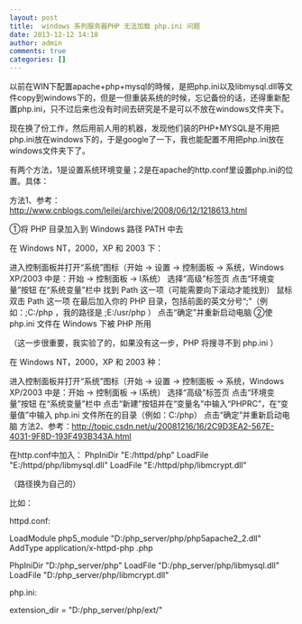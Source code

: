 ```yaml
---
layout: post
title:  windows 系列服务器PHP 无法加载 php.ini 问题 
date: 2013-12-12 14:18
author: admin
comments: true
categories: []
---
```

以前在WIN下配置apache+php+mysql的時候，是把php.ini以及libmysql.dll等文件copy到windows下的，但是一但重装系统的时候，忘记备份的话，还得重新配置php.ini，只不过后来也没有时间去研究是不是可以不放在windows文件夹下。

现在换了份工作，然后用前人用的机器，发现他们装的PHP+MYSQL是不用把php.ini放在windows下的，于是google了一下，我也能配置不用把php.ini放在windows文件夹下了。

 

有两个方法，1是设置系统环境变量；2是在apache的http.conf里设置php.ini的位置。具体：

 

方法1、参考：http://www.cnblogs.com/leilei/archive/2008/06/12/1218613.html

①将 PHP 目录加入到 Windows 路径 PATH 中去

在 Windows NT，2000，XP 和 2003 下：

进入控制面板并打开“系统”图标（开始 -> 设置 -> 控制面板 -> 系统，Windows XP/2003 中是：开始 -> 控制面板 -> l系统）
选择“高级”标签页
点击“环境变量”按钮
在“系统变量”栏中
找到 Path 这一项（可能需要向下滚动才能找到）
鼠标双击 Path 这一项
在最后加入你的 PHP 目录，包括前面的英文分号“;”（例如：;C:/php ，我的路径是 ;E:/usr/php ）
点击“确定”并重新启动电脑
②使 php.ini 文件在 Windows 下被 PHP 所用

（这一步很重要，我实验了的，如果没有这一步，PHP 将搜寻不到 php.ini ）

在 Windows NT，2000，XP 和 2003 种：

进入控制面板并打开“系统”图标（开始 -> 设置 -> 控制面板 -> 系统，Windows XP/2003 中是：开始 -> 控制面板 -> l系统）
选择“高级”标签页
点击“环境变量”按钮
在“系统变量”栏中
点击“新建”按钮并在“变量名”中输入“PHPRC”，在“变量值”中输入 php.ini 文件所在的目录（例如：C:/php）
点击“确定”并重新启动电脑
方法2、参考：http://topic.csdn.net/u/20081216/16/2C9D3EA2-567E-4031-9F8D-193F493B343A.html

在http.conf中加入：
PhpIniDir "E:/httpd/php"
LoadFile "E:/httpd/php/libmysql.dll"
LoadFile "E:/httpd/php/libmcrypt.dll"

（路径换为自己的）

 

比如：

httpd.conf:

LoadModule php5_module "D:/php_server/php/php5apache2_2.dll"
AddType application/x-httpd-php .php

PhpIniDir "D:/php_server/php"
LoadFile "D:/php_server/php/libmysql.dll"
LoadFile "D:/php_server/php/libmcrypt.dll"

 

php.ini:

extension_dir = "D:/php_server/php/ext/"
